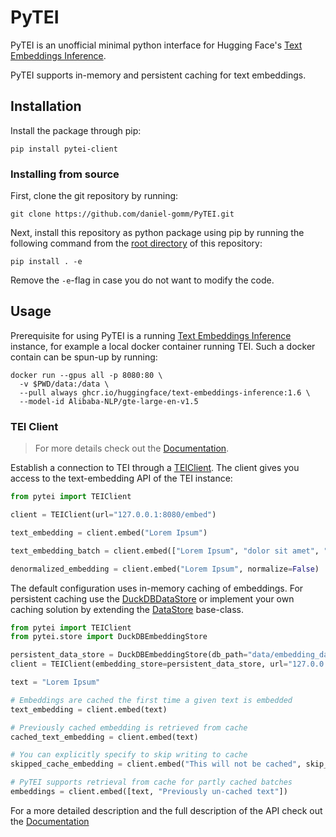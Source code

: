 # PyTEI
PyTEI is an unofficial minimal python interface for Hugging Face's [Text Embeddings Inference](https://github.com/huggingface/text-embeddings-inference).

PyTEI supports in-memory and persistent caching for text embeddings.

## Installation
Install the package through pip:

```shell
pip install pytei-client
```


### Installing from source

First, clone the git repository by running:

```shell
git clone https://github.com/daniel-gomm/PyTEI.git
```

Next, install this repository as python package using pip by running the following command from the [root directory](./) 
of this repository:

```shell
pip install . -e
```

Remove the `-e`-flag in case you do not want to modify the code.

## Usage
Prerequisite for using PyTEI is a running [Text Embeddings Inference](https://github.com/huggingface/text-embeddings-inference)
instance, for example a local docker container running TEI. Such a docker contain can be spun-up by running:

```shell
docker run --gpus all -p 8080:80 \
  -v $PWD/data:/data \
  --pull always ghcr.io/huggingface/text-embeddings-inference:1.6 \
  --model-id Alibaba-NLP/gte-large-en-v1.5
```

### TEI Client

> For more details check out the [Documentation](https://daniel-gomm.github.io/PyTEI/).

Establish a connection to TEI through a [TEIClient](./src/pytei/client.py). The client gives you access to the 
text-embedding API of the TEI instance:

```python
from pytei import TEIClient

client = TEIClient(url="127.0.0.1:8080/embed")

text_embedding = client.embed("Lorem Ipsum")

text_embedding_batch = client.embed(["Lorem Ipsum", "dolor sit amet", "consectetur adipiscing elit"])

denormalized_embedding = client.embed("Lorem Ipsum", normalize=False)
```

The default configuration uses in-memory caching of embeddings. For persistent caching use the 
[DuckDBDataStore](./src/pytei/store.py) or implement your own caching solution by extending the 
[DataStore](./src/pytei/store.py) base-class.

```python
from pytei import TEIClient
from pytei.store import DuckDBEmbeddingStore

persistent_data_store = DuckDBEmbeddingStore(db_path="data/embedding_database.duckdb")
client = TEIClient(embedding_store=persistent_data_store, url="127.0.0.1:8080/embed")

text = "Lorem Ipsum"

# Embeddings are cached the first time a given text is embedded
text_embedding = client.embed(text)

# Previously cached embedding is retrieved from cache
cached_text_embedding = client.embed(text)

# You can explicitly specify to skip writing to cache
skipped_cache_embedding = client.embed("This will not be cached", skip_cache=True)

# PyTEI supports retrieval from cache for partly cached batches
embeddings = client.embed([text, "Previously un-cached text"])
```

For a more detailed description and the full description of the API check out the 
[Documentation](https://daniel-gomm.github.io/PyTEI/.)

